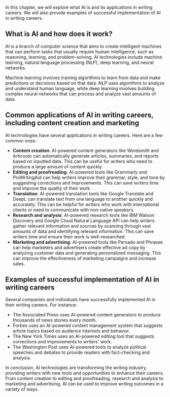 
In this chapter, we will explore what AI is and its applications in writing careers. We will also provide examples of successful implementation of AI in writing careers.

What is AI and how does it work?
--------------------------------

AI is a branch of computer science that aims to create intelligent machines that can perform tasks that usually require human intelligence, such as reasoning, learning, and problem-solving. AI technologies include machine learning, natural language processing (NLP), deep learning, and neural networks.

Machine learning involves training algorithms to learn from data and make predictions or decisions based on that data. NLP uses algorithms to analyze and understand human language, while deep learning involves building complex neural networks that can process and analyze vast amounts of data.

Common applications of AI in writing careers, including content creation and marketing
--------------------------------------------------------------------------------------

AI technologies have several applications in writing careers. Here are a few common ones:

* **Content creation**: AI-powered content generators like Wordsmith and Articoolo can automatically generate articles, summaries, and reports based on inputted data. This can be useful for writers who need to produce a large amount of content quickly.
* **Editing and proofreading**: AI-powered tools like Grammarly and ProWritingAid can help writers improve their grammar, style, and tone by suggesting corrections and improvements. This can save writers time and improve the quality of their work.
* **Translation**: AI-powered translation tools like Google Translate and DeepL can translate text from one language to another quickly and accurately. This can be helpful for writers who work with international clients or need to communicate with non-native speakers.
* **Research and analysis**: AI-powered research tools like IBM Watson Discovery and Google Cloud Natural Language API can help writers gather relevant information and sources by scanning through vast amounts of data and identifying relevant information. This can save writers time and ensure their work is well-researched.
* **Marketing and advertising**: AI-powered tools like Persado and Phrasee can help marketers and advertisers create effective ad copy by analyzing customer data and generating personalized messaging. This can improve the effectiveness of marketing campaigns and increase sales.

Examples of successful implementation of AI in writing careers
--------------------------------------------------------------

Several companies and individuals have successfully implemented AI in their writing careers. For instance:

* The Associated Press uses AI-powered content generators to produce thousands of news stories every month.
* Forbes uses an AI-powered content management system that suggests article topics based on audience interests and behavior.
* The New York Times uses an AI-powered editing tool that suggests corrections and improvements to writers' work.
* The Washington Post uses AI-powered tools to analyze political speeches and debates to provide readers with fact-checking and analysis.

In conclusion, AI technologies are transforming the writing industry, providing writers with new tools and opportunities to enhance their careers. From content creation to editing and proofreading, research and analysis to marketing and advertising, AI can be used to improve writing outcomes in a variety of ways.
